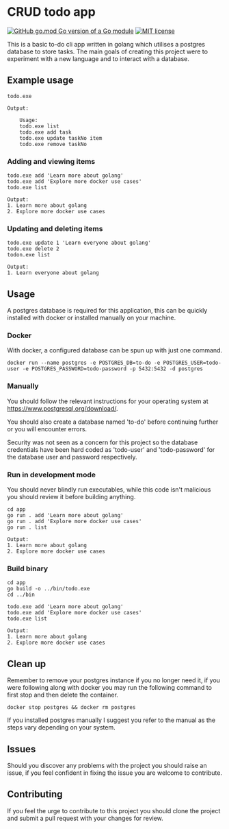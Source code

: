 # CRUD todo app

[![GitHub go.mod Go version of a Go module](https://img.shields.io/github/go-mod/go-version/gomods/athens.svg)](https://github.com/gomods/athens)
[![MIT license](https://img.shields.io/badge/License-MIT-blue.svg)](https://lbesson.mit-license.org/)


This is a basic to-do cli app written in golang which utilises a postgres database to store tasks. The main goals of creating this project were to experiment with a new language and to interact with a database.

## Example usage

```
todo.exe

Output: 

    Usage:
    todo.exe list
    todo.exe add task
    todo.exe update taskNo item
    todo.exe remove taskNo
```

### Adding and viewing items

```
todo.exe add 'Learn more about golang'
todo.exe add 'Explore more docker use cases'
todo.exe list 

Output:
1. Learn more about golang
2. Explore more docker use cases
```

### Updating and deleting items

```
todo.exe update 1 'Learn everyone about golang'
todo.exe delete 2
todon.exe list 

Output:
1. Learn everyone about golang
```

## Usage

A postgres database is required for this application, this can be quickly installed with docker or installed manually on your machine.

### Docker

With docker, a configured database can be spun up with just one command.

```
docker run --name postgres -e POSTGRES_DB=to-do -e POSTGRES_USER=todo-user -e POSTGRES_PASSWORD=todo-password -p 5432:5432 -d postgres
```

### Manually

You should follow the relevant instructions for your operating system at https://www.postgresql.org/download/.

You should also create a database named 'to-do' before continuing further or you will encounter errors.

Security was not seen as a concern for this project so the database credentials have been hard coded as 'todo-user' and 'todo-password' for the database user and password respectively. 

### Run in development mode

You should never blindly run executables, while this code isn't malicious you should review it before building anything.

```
cd app
go run . add 'Learn more about golang'
go run . add 'Explore more docker use cases'
go run . list

Output:
1. Learn more about golang
2. Explore more docker use cases
```

### Build binary

```
cd app
go build -o ../bin/todo.exe
cd ../bin

todo.exe add 'Learn more about golang'
todo.exe add 'Explore more docker use cases'
todo.exe list 

Output:
1. Learn more about golang
2. Explore more docker use cases
```

## Clean up

Remember to remove your postgres instance if you no longer need it, if you were following along with docker you may run the following command to first stop and then delete the container.

```
docker stop postgres && docker rm postgres
```

If you installed postgres manually I suggest you refer to the manual as the steps vary depending on your system.

## Issues

Should you discover any problems with the project you should raise an issue, if you feel confident in fixing the issue you are welcome to contribute.

## Contributing

If you feel the urge to contribute to this project you should clone the project and submit a pull request with your changes for review.